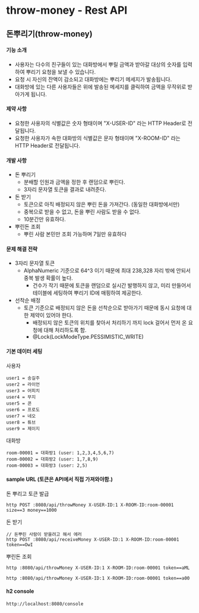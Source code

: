# throw-money - Rest API

## 돈뿌리기(throw-money)
#### 기능 소개
* 사용자는 다수의 친구들이 있는 대화방에서 뿌릴 금액과 받아갈 대상의 숫자를
입력하여 뿌리기 요청을 보낼 수 있습니다.
* 요청 시 자신의 잔액이 감소되고 대화방에는 뿌리기 메세지가 발송됩니다.
* 대화방에 있는 다른 사용자들은 위에 발송된 메세지를 클릭하여 금액을 무작위로
받아가게 됩니다.

#### 제약 사항
* 요청한 사용자의 식별값은 숫자 형태이며 "X-USER-ID" 라는 HTTP Header로
전달됩니다.
* 요청한 사용자가 속한 대화방의 식별값은 문자 형태이며 "X-ROOM-ID" 라는
HTTP Header로 전달됩니다.

#### 개발 사항
* 돈 뿌리기
  * 분배할 인원과 금액을 정한 후 랜덤으로 뿌린다.
  * 3자리 문자열 토큰을 결과로 내려준다.
* 돈 받기
  * 토큰으로 아직 배정되지 않은 뿌린 돈을 가져간다. (동일한 대화방에서만)
  * 중복으로 받을 수 없고, 돈을 뿌린 사람도 받을 수 없다.
  * 10분간만 유효하다.
* 뿌린돈 조회
  * 뿌린 사람 본민만 조회 가능하며 7일만 유효하다

#### 문제 해결 전략
* 3자리 문자열 토큰
  * AlphaNumeric 기준으로 64^3 이기 때문에 최대 238,328 자리 밖에 안되서 중복 발생 확률이 높다.
    * 건수가 작기 때문에 토큰을 랜덤으로 실시간 발행하지 않고, 미리 만들어서 테이블에 세팅하여 뿌리기 ID에 매핑하여 제공한다. 
* 선착순 배정
  * 토큰 기준으로 배정되지 않은 돈을 선착순으로 받아가기 때문에 동시 요청에 대한 제약이 있어야 한다.
    * 배정되지 않은 토큰의 위치를 찾아서 처리하기 까지 lock 걸어서 먼저 온 요청에 대해 처리하도록 함.
    * @Lock(LockModeType.PESSIMISTIC_WRITE) 

#### 기본 데이터 세팅
사용자
``` 
user1 = 송길주
user2 = 라이언
user3 = 어피치
user4 = 무지
user5 = 콘
user6 = 프로도
user7 = 네오
user8 = 튜브
user9 = 제이지
```
대화방
``` 
room-00001 = 대화방1 (user: 1,2,3,4,5,6,7)
room-00002 = 대화방2 (user: 1,7,8,9)
room-00003 = 대화방3 (user: 2,5)

```

#### sample URL (토큰은 API에서 직접 가져와야함.)
돈 뿌리고 토큰 발급
``` 
http POST :8080/api/throwMoney X-USER-ID:1 X-ROOM-ID:room-00001 size==3 money==1000
```

돈 받기
```                                                                                  
// 돈뿌린 사람이 받을려고 해서 에러
http POST :8080/api/receiveMoney X-USER-ID:1 X-ROOM-ID:room-00001 token==OwI
```

뿌린돈 조회
```
http :8080/api/throwMoney X-USER-ID:1 X-ROOM-ID:room-00001 token==aML

http :8080/api/throwMoney X-USER-ID:1 X-ROOM-ID:room-00001 token==a00
```     

#### h2 console
```
http://localhost:8080/console
```
